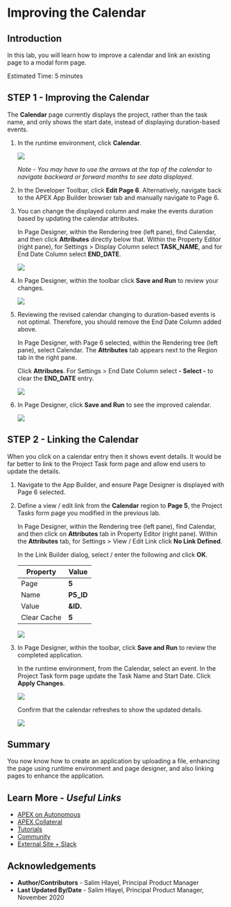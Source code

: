 # Improving the Calendar

## Introduction
In this lab, you will learn how to improve a calendar and link an existing page to a modal form page.

Estimated Time: 5 minutes

## **STEP 1** - Improving the Calendar
The **Calendar** page currently displays the project, rather than the task name, and only shows the start date, instead of displaying duration-based events.

1. In the runtime environment, click **Calendar**.

    ![](images/show-initial.png " ")

    *Note - You may have to use the arrows at the top of the calendar to navigate backward or forward months to see data displayed.*

2. In the Developer Toolbar, click **Edit Page 6**. Alternatively, navigate back to the APEX App Builder browser tab and manually navigate to Page 6.

3. You can change the displayed column and make the events duration based by updating the calendar attributes.

    In Page Designer, within the Rendering tree (left pane), find Calendar, and then click **Attributes** directly below that.
    Within the Property Editor (right pane), for Settings > Display Column select **TASK\_NAME**, and for End Date Column select **END\_DATE**.

    ![](images/update-attributes.png " ")

4. In Page Designer, within the toolbar click **Save and Run** to review your changes.    

    ![](images/upd-calendar.png " ")

5. Reviewing the revised calendar changing to duration-based events is not optimal. Therefore, you should remove the End Date Column added above.

    In Page Designer, with Page 6 selected, within the Rendering tree (left pane), select Calendar. The **Attributes** tab appears next to the Region tab in the right pane.

    Click **Attributes**.  For Settings > End Date Column select **- Select -** to clear the **END_DATE** entry.

    ![](images/remove-end-date.png " ")

6. In Page Designer, click **Save and Run** to see the improved calendar.

    ![](images/upd-calendar2.png " ")

## **STEP 2** - Linking the Calendar
When you click on a calendar entry then it shows event details. It would be far better to link to the Project Task form page and allow end users to update the details.

1. Navigate to the App Builder, and ensure Page Designer is displayed with Page 6 selected.

2. Define a view / edit link from the **Calendar** region to **Page 5**, the Project Tasks form page you modified in the previous lab.

    In Page Designer, within the Rendering tree (left pane), find Calendar, and then click on **Attributes** tab in Property Editor (right pane).
    Within the **Attributes** tab, for Settings > View / Edit Link click **No Link Defined**.

    In the Link Builder dialog, select / enter the following and click **OK**.

    | Property | Value |
    | --- | --- |
    | Page | **5** |
    | Name | **P5\_ID** |
    | Value | **&ID.** |
    | Clear Cache | **5** |

    ![](images/set-link.png " ")

3. In Page Designer, within the toolbar, click **Save and Run** to review the completed application.

    In the runtime environment, from the Calendar, select an event. In the Project Task form page update the Task Name and Start Date. Click **Apply Changes**.

    ![](images/edit-final.png " ")

    Confirm that the calendar refreshes to show the updated details.

    ![](images/updated-final.png " ")

## **Summary**

You now know how to create an application by uploading a file, enhancing the page using runtime environment and page designer, and also linking pages to enhance the application.

## **Learn More** - *Useful Links*

- [APEX on Autonomous](https://apex.oracle.com/autonomous)
- [APEX Collateral](https://www.oracle.com/database/technologies/appdev/apex/collateral.html)
- [Tutorials](https://apex.oracle.com/en/learn/tutorials)
- [Community](https://apex.oracle.com/community)
- [External Site + Slack](http://apex.world)

## **Acknowledgements**

 - **Author/Contributors** -  Salim Hlayel, Principal Product Manager
 - **Last Updated By/Date** - Salim Hlayel, Principal Product Manager, November 2020

